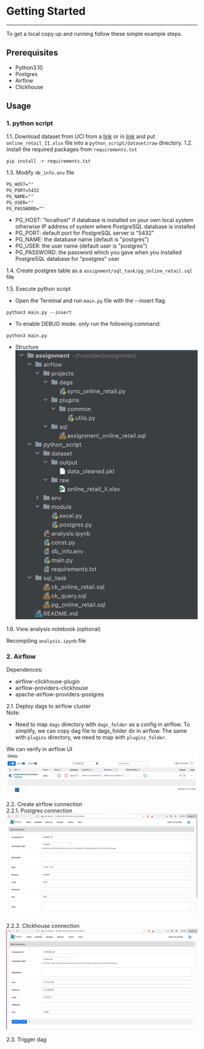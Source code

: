 # Getting Started <br /> 

---

To get a local copy up and running follow these simple example steps.
## Prerequisites
* Python3.10
* Postgres
* Airflow
* Clickhouse

## Usage
### 1. python script
1.1. Download dataset from UCI from a [link](https://archive.ics.uci.edu/dataset/502/online+retail+ii) or in [link](https://drive.google.com/drive/folders/1s1ctAHywhgIv-GnBnPGmCEHHmJc20-ZB?usp=sharing) and put `online_retail_II.xlsx` file into a `python_script/dataset/raw` directory. 
1.2. Install the required packages from `requirements.txt`
```angular2html
pip install -r requirements.txt
```
1.3. Modify `db_info.env` file
```angular2html
PG_HOST="" 
PG_PORT=5432
PG_NAME=""
PG_USER=""
PG_PASSWORD=""
```
* PG_HOST: "localhost" if database is installed on your own local system otherwise IP address of system where PostgreSQL database is installed <br>
* PG_PORT: default port for PostgreSQL server is "5432" <br>
* PG_NAME: the database name (default is "postgres") <br>
* PG_USER: the user name (default user is "postgres") <br>
* PG_PASSWORD: the password which you gave when you installed PostgreSQL database for "postgres" user <br>

1.4. Create postgres table as a `assignment/sql_task/pg_online_retail.sql` file

1.5. Execute python script

* Open the Terminal and run `main.py` file with the --insert flag.
```angular2html
python3 main.py --insert 
```
* To enable DEBUG mode. only run the following command:
```angular2html
python3 main.py
```

* Structure <br>
![Alt text](https://github.com/vannguyende/user_img/blob/0e01a42ee6d1de7003aa069d0854577d11751054/structure.png)

1.6. View analysis notebook (optional)

Recompiling `analysis.ipynb` file

### 2. Airflow

Dependences: <br>
* airflow-clickhouse-plugin <br>
* airflow-providers-clickhouse <br>
* apache-airflow-providers-postgres

2.1. Deploy dags to airflow cluster <br>
Note: 
* Need to map `dags` directory with `dags_folder` as a config in airflow. To simplify, we can copy dag file to dags_folder dir in airflow.
The same with `plugins` directory, we need to map with `plugins_folder`.

We can verify in airflow UI <br>
![Alt text](https://github.com/vannguyende/user_img/blob/8b907984931724575385cde45c27cd4556971cc4/dags.png)

2.2. Create airflow connection <br>
2.2.1. Postgres connection <br>
![Alt text](https://github.com/vannguyende/user_img/blob/5018ae6668ced2d8133cbc274b48966d8aca8efa/postgres_db.png)

2.2.2. Clickhouse connection <br>
![Alt text](https://github.com/vannguyende/user_img/blob/5018ae6668ced2d8133cbc274b48966d8aca8efa/clickhouse_db.png)

2.3. Trigger dag

